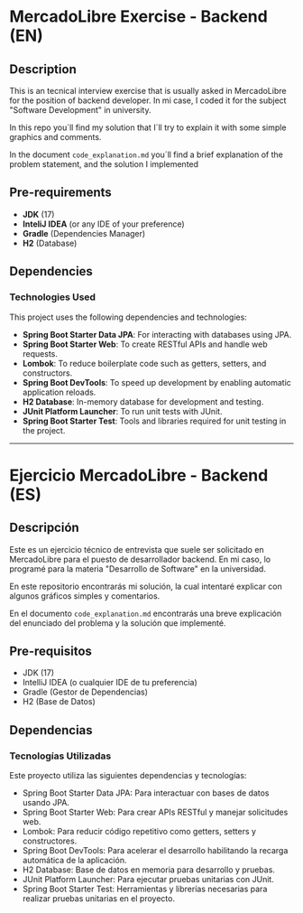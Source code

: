 # **MercadoLibre Exercise - Backend (EN)**

## Description
This is an tecnical interview exercise that is usually asked in MercadoLibre for the position of backend developer.
In mi case, I coded it for the subject "Software Development" in university.

In this repo you´ll find my solution that I´ll try to explain it with some simple graphics and comments.

In the document `code_explanation.md` you´ll find a brief explanation of the problem statement, and the solution I implemented

## Pre-requirements

- **JDK** (17)
- **InteliJ IDEA** (or any IDE of your preference)
- **Gradle** (Dependencies Manager)
- **H2** (Database)

## Dependencies
  
### Technologies Used

This project uses the following dependencies and technologies:

- **Spring Boot Starter Data JPA**: For interacting with databases using JPA.
- **Spring Boot Starter Web**: To create RESTful APIs and handle web requests.
- **Lombok**: To reduce boilerplate code such as getters, setters, and constructors.
- **Spring Boot DevTools**: To speed up development by enabling automatic application reloads.
- **H2 Database**: In-memory database for development and testing. 
- **JUnit Platform Launcher**: To run unit tests with JUnit.
- **Spring Boot Starter Test**: Tools and libraries required for unit testing in the project.

---

# **Ejercicio MercadoLibre - Backend (ES)**

## Descripción
Este es un ejercicio técnico de entrevista que suele ser solicitado en MercadoLibre para el puesto de desarrollador backend. 
En mi caso, lo programé para la materia "Desarrollo de Software" en la universidad.

En este repositorio encontrarás mi solución, la cual intentaré explicar con algunos gráficos simples y comentarios.

En el documento `code_explanation.md` encontrarás una breve explicación del enunciado del problema y la solución que implementé.

## Pre-requisitos

- JDK (17)
- IntelliJ IDEA (o cualquier IDE de tu preferencia)
- Gradle (Gestor de Dependencias)
- H2 (Base de Datos)

## Dependencias

### Tecnologías Utilizadas

Este proyecto utiliza las siguientes dependencias y tecnologías:

- Spring Boot Starter Data JPA: Para interactuar con bases de datos usando JPA.
- Spring Boot Starter Web: Para crear APIs RESTful y manejar solicitudes web.
- Lombok: Para reducir código repetitivo como getters, setters y constructores.
- Spring Boot DevTools: Para acelerar el desarrollo habilitando la recarga automática de la aplicación.
- H2 Database: Base de datos en memoria para desarrollo y pruebas.
- JUnit Platform Launcher: Para ejecutar pruebas unitarias con JUnit.
- Spring Boot Starter Test: Herramientas y librerías necesarias para realizar pruebas unitarias en el proyecto.

  
